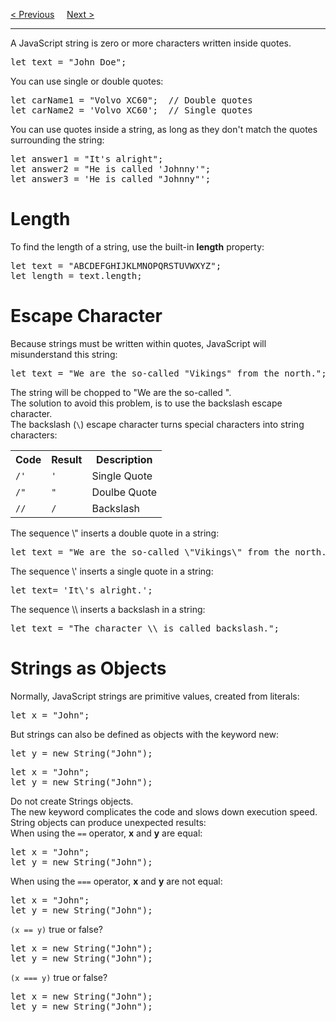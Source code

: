 <a href="/JS/Events.md">&lt; Previous</a>
&nbsp;&nbsp;&nbsp;
<a href="/JS/Strings/Methods.md">Next &gt;</a>
<hr>
A JavaScript string is zero or more characters written inside quotes.
<pre>let text = "John Doe";</pre>
You can use single or double quotes:
<pre>
let carName1 = "Volvo XC60";  // Double quotes
let carName2 = 'Volvo XC60';  // Single quotes
</pre>
You can use quotes inside a string, as long as they don't match the quotes surrounding the string:
<pre>
let answer1 = "It's alright";
let answer2 = "He is called 'Johnny'";
let answer3 = 'He is called "Johnny"';
</pre>
<h1>Length</h1>
To find the length of a string, use the built-in <b>length</b> property:
<pre>
let text = "ABCDEFGHIJKLMNOPQRSTUVWXYZ";
let length = text.length;
</pre>
<h1>Escape Character</h1>
Because strings must be written within quotes, JavaScript will misunderstand this string:
<pre>let text = "We are the so-called "Vikings" from the north.";</pre>
The string will be chopped to "We are the so-called ".
<br>
The solution to avoid this problem, is to use the backslash escape character.
<br>
The backslash (<code>\</code>) escape character turns special characters into string characters:
<br>
<table class="ws-table-all notranslate">
  <tr>
    <th>Code</th>
    <th>Result</th>
    <th>Description</th>
  </tr>
  <tr>
    <td><code>/'</code></td>
    <td><code>'</code></td>
    <td>Single Quote</td>
  </tr>
  <tr>
    <td><code>/"</code></td>
    <td><code>"</code></td>
    <td>Doulbe Quote</td>
  </tr>
  <tr>
    <td><code>//</code></td>
    <td><code>/</code></td>
    <td>Backslash</td>
  </tr>
</table>
The sequence \"  inserts a double quote in a string:
<pre>let text = "We are the so-called \"Vikings\" from the north.";</pre>
The sequence \'  inserts a single quote in a string:
<pre>let text= 'It\'s alright.';</pre>
The sequence \\  inserts a backslash in a string:
<pre>let text = "The character \\ is called backslash.";</pre>
<h1>Strings as Objects</h1>
Normally, JavaScript strings are primitive values, created from literals:
<pre>let x = "John";</pre>
But strings can also be defined as objects with the keyword new:
<pre>let y = new String("John");</pre>
<pre>
let x = "John";
let y = new String("John");
</pre>
Do not create Strings objects.
<br>
The new keyword complicates the code and slows down execution speed.
<br>
String objects can produce unexpected results:
<br>
When using the <code>==</code> operator, <b>x</b> and <b>y</b> are equal:
<pre>
let x = "John";
let y = new String("John");
</pre>
When using the <code>===</code> operator, <b>x</b> and <b>y</b> are not equal:
<pre>
let x = "John";
let y = new String("John");
</pre>
<code>(x == y)</code> true or false?
<pre>
let x = new String("John");
let y = new String("John");
</pre>
<code>(x === y)</code> true or false?
<pre>
let x = new String("John");
let y = new String("John");
</pre>
